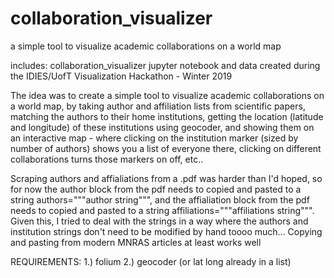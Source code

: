 # collaboration_visualizer
a simple tool to visualize academic collaborations on a world map


includes: collaboration_visualizer jupyter notebook and data created during the IDIES/UofT Visualization Hackathon - Winter 2019

The idea was to create a simple tool to visualize academic collaborations on a world map, by taking author and affiliation lists from scientific papers, matching the authors to their home institutions, getting the location (latitude and longitude) of these institutions using geocoder, and showing them on an interactive map - where clicking on the institution marker (sized by number of authors) shows you a list of everyone there, clicking on different collaborations turns those markers on off, etc..

Scraping authors and affialiations from a .pdf was harder than I'd hoped, so for now the author block from the pdf needs to copied and pasted to a string authors="""author string""", and the affialiation block from the pdf needs to copied and pasted to a string affiliations="""affiliations string""". Given this, I tried to deal with the strings in a way where the authors and institution strings don't need to be 
modified by hand toooo much... Copying and pasting from modern MNRAS articles at least works well

REQUIREMENTS:
1.) folium
2.) geocoder (or lat long already in a list)